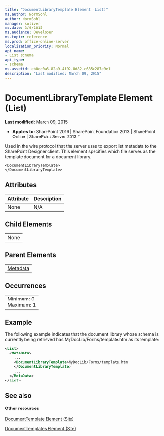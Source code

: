 ```yaml
---
title: "DocumentLibraryTemplate Element (List)"
ms.author: NormSohl
author: NormSohl
manager: soliver
ms.date: 3/9/2015
ms.audience: Developer
ms.topic: reference
ms.prod: office-online-server
localization_priority: Normal
api_name:
- List schema
api_type:
- schema
ms.assetid: eb0ec0a6-82a9-4f92-8d82-c685c287e9e1
description: "Last modified: March 09, 2015"
---
```


# DocumentLibraryTemplate Element (List)

 **Last modified:** March 09, 2015 
  
 * **Applies to:** SharePoint 2016 | SharePoint Foundation 2013 | SharePoint Online | SharePoint Server 2013 * 
  
Used in the wire protocol that the server uses to export list metadata to the SharePoint Designer client. This element specifies which file serves as the template document for a document library. 
  
```
<DocumentLibraryTemplate>
</DocumentLibraryTemplate>
```

## Attributes

|**Attribute**|**Description**|
|:-----|:-----|
|None  <br/> |N/A  <br/> |
   
## Child Elements

||
|:-----|
|None |
   
## Parent Elements

||
|:-----|
|[Metadata](metadata-element-list.md)|
   
## Occurrences

||
|:-----|
|Minimum: 0  <br/> Maximum: 1  <br/> |
   
## Example

The following example indicates that the document library whose schema is currently being retrieved has MyDocLib/Forms/template.htm as its template:
  
```XML
<List>
  <MetaData>
    ...
    <DocumentLibraryTemplate>MyDocLib/Forms/template.htm
    </DocumentLibraryTemplate>
    ...
  </MetaData>
</List>
```

## See also

#### Other resources

[DocumentTemplate Element (Site)](../../collaborative-application-markup-language-caml-schemas/site-schema/documenttemplate-element-site.md)
  
[DocumentTemplates Element (Site)](../../collaborative-application-markup-language-caml-schemas/site-schema/documenttemplates-element-site.md)

